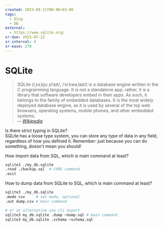 ```yaml
---
created: 2023-09-21T00:00+03:00
tags:
  - blog
  - DB
external:
  - https://www.sqlite.org/
sr-due: 2025-07-22
sr-interval: 4
sr-ease: 270
---
```


# SQLite

> SQLite (/ˌɛsˌkjuːˌɛlˈaɪt/, /ˈsiːkwəˌlaɪt/) is a database engine written in the
> C programming language. It is not a standalone app; rather, it is a library
> that software developers embed in their apps. As such, it belongs to the
> family of embedded databases. It is the most widely deployed database engine,
> as it is used by several of the top web browsers, operating systems, mobile
> phones, and other embedded systems.\
> — <cite>[Wikipedia](https://en.wikipedia.org/wiki/SQLite)</cite>


Is there strict typing in SQLite?
<br class="f">
SQLite has a loose type system, you can store any type of data in any field,
regardless of how you defined it. Remember: just because you can do something,
doesn't mean you should! <!--SR:!2024-11-11,2,250-->

How import data from SQL, which is main command at least?
<br class="f">
```bash
sqlite3 ./my_db.sqlite
.read ./backup.sql  # CORE command
.exit
```

How to dump data from SQLite to SQL, which is main command at least?
<br class="f">
```bash
sqlite3 ./my_db.sqlite
.mode csv     # set mode, optional
.out dump.csv # main command

# or as alternative use cli export
sqlite3 my_db.sqlite .dump >dump.sql # main command
sqlite3 my_db.sqlite .schema >schema.sql
```
